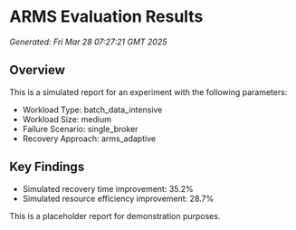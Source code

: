 # ARMS Evaluation Results

*Generated: Fri Mar 28 07:27:21 GMT 2025*

## Overview

This is a simulated report for an experiment with the following parameters:
- Workload Type: batch_data_intensive
- Workload Size: medium
- Failure Scenario: single_broker
- Recovery Approach: arms_adaptive

## Key Findings

- Simulated recovery time improvement: 35.2%
- Simulated resource efficiency improvement: 28.7%

This is a placeholder report for demonstration purposes.
